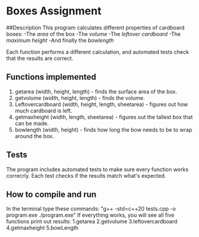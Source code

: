 # Boxes Assignment

##Description 
This program calculates different properties of cardboard boxes:
-The *area* of the box
-The *volume*
-The *leftover cardboard*
-The *maximum height*
-And finally the *bowlength*

Each function performs a different calculation, and automated tests check that the results are correct.

## Functions implemented 
1. getarea (width, height, length) - finds the surface area of the box.
2. getvolume (width, height, length) - finds the volume.
3. Leftovercardboard (width, height, length, sheetarea) - figures out how much cardboard is left.
4. getmaxheight (width, length, sheetarea) - figures out the tallest box that can be made.
5. bowlength (width, height) - finds how long the bow needs to be to wrap around the box.

## Tests
The program includes automated tests to make sure every function works correcrly.
Each test checks if the results match what's expected.

## How to compile and run
In the terminal type these commands:
"g++ -std=c++20 tests.cpp -o program.exe
./program.exe"
If everything works, you will see all five functions print out results:
1.getarea
2.getvolume
3.leftovercardboard
4.getmaxheight
5.bowLength
